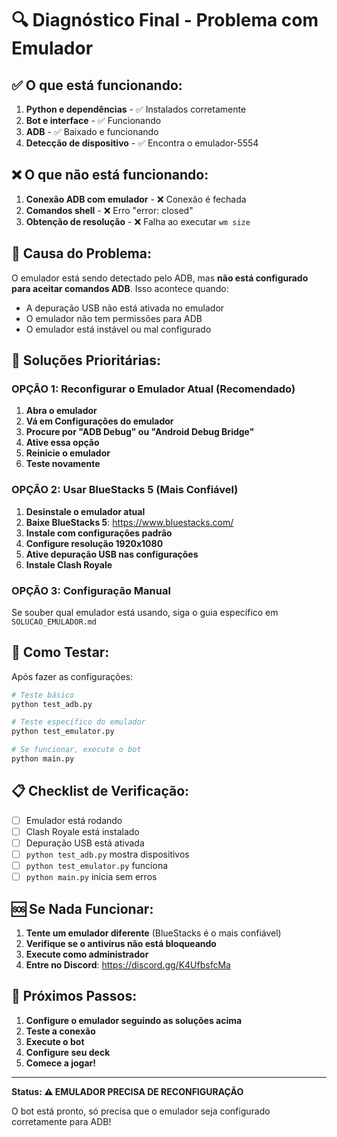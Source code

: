 # 🔍 Diagnóstico Final - Problema com Emulador

## ✅ O que está funcionando:

1. **Python e dependências** - ✅ Instalados corretamente
2. **Bot e interface** - ✅ Funcionando
3. **ADB** - ✅ Baixado e funcionando
4. **Detecção de dispositivo** - ✅ Encontra o emulador-5554

## ❌ O que não está funcionando:

1. **Conexão ADB com emulador** - ❌ Conexão é fechada
2. **Comandos shell** - ❌ Erro "error: closed"
3. **Obtenção de resolução** - ❌ Falha ao executar `wm size`

## 🔧 Causa do Problema:

O emulador está sendo detectado pelo ADB, mas **não está configurado para aceitar comandos ADB**. Isso acontece quando:

- A depuração USB não está ativada no emulador
- O emulador não tem permissões para ADB
- O emulador está instável ou mal configurado

## 🎯 Soluções Prioritárias:

### **OPÇÃO 1: Reconfigurar o Emulador Atual (Recomendado)**

1. **Abra o emulador**
2. **Vá em Configurações do emulador**
3. **Procure por "ADB Debug" ou "Android Debug Bridge"**
4. **Ative essa opção**
5. **Reinicie o emulador**
6. **Teste novamente**

### **OPÇÃO 2: Usar BlueStacks 5 (Mais Confiável)**

1. **Desinstale o emulador atual**
2. **Baixe BlueStacks 5**: https://www.bluestacks.com/
3. **Instale com configurações padrão**
4. **Configure resolução 1920x1080**
5. **Ative depuração USB nas configurações**
6. **Instale Clash Royale**

### **OPÇÃO 3: Configuração Manual**

Se souber qual emulador está usando, siga o guia específico em `SOLUCAO_EMULADOR.md`

## 🧪 Como Testar:

Após fazer as configurações:

```bash
# Teste básico
python test_adb.py

# Teste específico do emulador
python test_emulator.py

# Se funcionar, execute o bot
python main.py
```

## 📋 Checklist de Verificação:

- [ ] Emulador está rodando
- [ ] Clash Royale está instalado
- [ ] Depuração USB está ativada
- [ ] `python test_adb.py` mostra dispositivos
- [ ] `python test_emulator.py` funciona
- [ ] `python main.py` inicia sem erros

## 🆘 Se Nada Funcionar:

1. **Tente um emulador diferente** (BlueStacks é o mais confiável)
2. **Verifique se o antivírus não está bloqueando**
3. **Execute como administrador**
4. **Entre no Discord**: https://discord.gg/K4UfbsfcMa

## 🎉 Próximos Passos:

1. **Configure o emulador seguindo as soluções acima**
2. **Teste a conexão**
3. **Execute o bot**
4. **Configure seu deck**
5. **Comece a jogar!**

---

**Status: ⚠️ EMULADOR PRECISA DE RECONFIGURAÇÃO**

O bot está pronto, só precisa que o emulador seja configurado corretamente para ADB!

